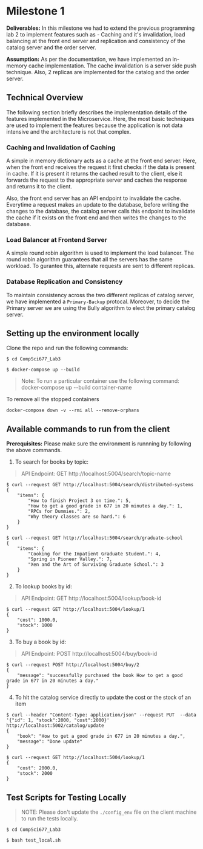 # Milestone 1
**Deliverables:** In this milestone we had to extend the previous programming lab 2 to implement features such as - Caching and it's invalidation, load balancing at the front end server and replication and consistency of the catalog server and the order server.

**Assumption:** As per the documentation, we have implemented an in-memory cache implementation. The cache invalidation is a server side push technique. Also, 2 replicas are implemented for the catalog and the order server.

## Technical Overview

The following section briefly describes the implementation details of the features implemented in the Microservice. Here, the most basic techniques are used to implement the features because the application is not data intensive and the architecture is not that complex.

### Caching and Invalidation of Caching

A simple in memory dictionary acts as a cache at the front end server. Here, when the front end receives the request it first checks if the data is present in cache. If it is present it returns the cached result to the client, else it forwards the request to the appropriate server and caches the response and returns it to the client.

Also, the front end server has an API endpoint to invalidate the cache. Everytime a request makes an update to the database, before writing the changes to the database, the catalog server calls this endpoint to invalidate the cache if it exists on the front end and then writes the changes to the database.

### Load Balancer at Frontend Server

A simple round robin algorithm is used to implement the load balancer. The round robin algorithm guarantees that all the servers has the same workload. To gurantee this, alternate requests are sent to different replicas.

### Database Replication and Consistency

To maintain consistency across the two different replicas of catalog server, we have implemented a `Primary-Backup` protocal. Moreover, to decide the Primary server we are using the Bully algorithm to elect the primary catalog server.

## Setting up the environment locally

Clone the repo and run the following commands:

```
$ cd CompSci677_Lab3
```
```
$ docker-compose up --build
```

> Note: To run a particular container use the following command: docker-compose up --build container-name

To remove all the stopped containers

```
docker-compose down -v --rmi all --remove-orphans
```

## Available commands to run from the client
**Prerequisites:** Please make sure the environment is runnning by following the above commands.


1. To search for books by topic:
> API Endpoint: GET http://localhost:5004/search/topic-name

```
$ curl --request GET http://localhost:5004/search/distributed-systems
{
    "items": {
        "How to finish Project 3 on time.": 5,
        "How to get a good grade in 677 in 20 minutes a day.": 1,
        "RPCs for Dummies.": 2,
        "Why theory classes are so hard.": 6
    }
}
```

```
$ curl --request GET http://localhost:5004/search/graduate-school 
{
    "items": {
        "Cooking for the Impatient Graduate Student.": 4,
        "Spring in Pioneer Valley.": 7,
        "Xen and the Art of Surviving Graduate School.": 3
    }
}
```

2. To lookup books by id:
> API Endpoint: GET http://localhost:5004/lookup/book-id

```
$ curl --request GET http://localhost:5004/lookup/1
{
    "cost": 1000.0,
    "stock": 1000
}
```

3. To buy a book by id:
> API Endpoint: POST http://localhost:5004/buy/book-id

```
$ curl --request POST http://localhost:5004/buy/2 
{
    "message": "successfully purchased the book How to get a good grade in 677 in 20 minutes a day."
}
```

4. To hit the catalog service directly to update the cost or the stock of an item
   
```
$ curl --header "Content-Type: application/json" --request PUT  --data '{"id": 1, "stock":2000, "cost":2000}' http://localhost:5002/catalog/update
{
    "book": "How to get a good grade in 677 in 20 minutes a day.",
    "message": "Done update"
}

$ curl --request GET http://localhost:5004/lookup/1
{
    "cost": 2000.0,
    "stock": 2000
}
```

## Test Scripts for Testing Locally

> NOTE: Please don't update the `./config_env` file on the client machine to run the tests locally.

```
$ cd CompSci677_Lab3
```
```
$ bash test_local.sh
```
